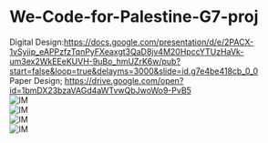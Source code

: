 # We-Code-for-Palestine-G7-proj
Digital Design:https://docs.google.com/presentation/d/e/2PACX-1vSyiip_eAPPzfzTqnPyFXeaxgt3QaD8jv4M20HpccYTUzHaVk-um3ex2WkEEeKUVH-9uBo_hmUZrK6w/pub?start=false&loop=true&delayms=3000&slide=id.g7e4be418cb_0_0
<br>
Paper Design; https://drive.google.com/open?id=1bmDX23bzaVAGd4aWTvwQbJwoWo9-PvB5
<br>
![IM](https://drive.google.com/uc?id=1uxmgzUTHkPT2PzgHvOOTL7z_UhXs7KZL)
<br>
![IM](https://drive.google.com/open?id=1Xxp8raWcyTmYebW4e45YRDKQxMLDrF6d)
<br>
![IM](https://drive.google.com/open?id=1Pr1uHcrCOWamCPJkaF0U72Nh9Ssf2yV1)
<br>
![IM](https://drive.google.com/open?id=1gwqxThqky8XBC4kzyqGxyNmwXR-IeMp2)
